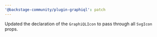 ```yaml
---
'@backstage-community/plugin-graphiql': patch
---
```


Updated the declaration of the `GraphiQLIcon` to pass through all `SvgIcon` props.

